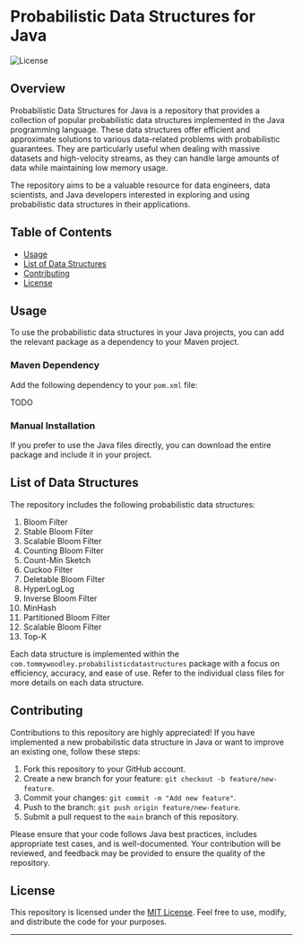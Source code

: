 # Probabilistic Data Structures for Java

![License](https://img.shields.io/badge/license-MIT-blue.svg)

## Overview

Probabilistic Data Structures for Java is a repository that provides a collection of popular probabilistic data structures implemented in the Java programming language. These data structures offer efficient and approximate solutions to various data-related problems with probabilistic guarantees. They are particularly useful when dealing with massive datasets and high-velocity streams, as they can handle large amounts of data while maintaining low memory usage.

The repository aims to be a valuable resource for data engineers, data scientists, and Java developers interested in exploring and using probabilistic data structures in their applications.

## Table of Contents

- [Usage](#usage)
- [List of Data Structures](#list-of-data-structures)
- [Contributing](#contributing)
- [License](#license)

## Usage

To use the probabilistic data structures in your Java projects, you can add the relevant package as a dependency to your Maven project.

### Maven Dependency

Add the following dependency to your `pom.xml` file:

TODO

### Manual Installation

If you prefer to use the Java files directly, you can download the entire package and include it in your project.

## List of Data Structures

The repository includes the following probabilistic data structures:

1. Bloom Filter
2. Stable Bloom Filter
3. Scalable Bloom Filter
4. Counting Bloom Filter
5. Count-Min Sketch
6. Cuckoo Filter
7. Deletable Bloom Filter
8. HyperLogLog
9. Inverse Bloom Filter
10. MinHash
11. Partitioned Bloom Filter
12. Scalable Bloom Filter 
13. Top-K

Each data structure is implemented within the `com.tommywoodley.probabilisticdatastructures` package with a focus on efficiency, accuracy, and ease of use. Refer to the individual class files for more details on each data structure.

## Contributing

Contributions to this repository are highly appreciated! If you have implemented a new probabilistic data structure in Java or want to improve an existing one, follow these steps:

1. Fork this repository to your GitHub account.
2. Create a new branch for your feature: `git checkout -b feature/new-feature`.
3. Commit your changes: `git commit -m "Add new feature"`.
4. Push to the branch: `git push origin feature/new-feature`.
5. Submit a pull request to the `main` branch of this repository.

Please ensure that your code follows Java best practices, includes appropriate test cases, and is well-documented. Your contribution will be reviewed, and feedback may be provided to ensure the quality of the repository.

## License

This repository is licensed under the [MIT License](LICENSE). Feel free to use, modify, and distribute the code for your purposes.

---
